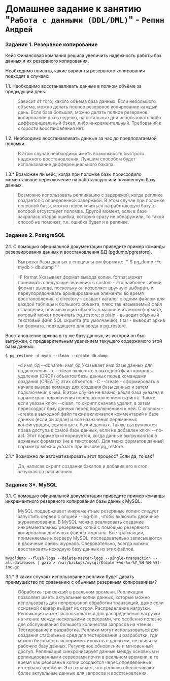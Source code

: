 # Домашнее задание к занятию "`Работа с данными (DDL/DML)`" - `Репин Андрей`


### Задание 1. Резервное копирование

Кейс
Финансовая компания решила увеличить надёжность работы баз данных и их резервного копирования.

Необходимо описать, какие варианты резервного копирования подходят в случаях:

1.1. Необходимо восстанавливать данные в полном объёме за предыдущий день.

> Зависит от того, какого объема база данных. Если небольшого объема, можно делать  полное резервное копирование каждый день.
> Если база большая, можно делать полное резервное копирование раз в неделю, на остальные дни использовать либо дифференциальный бэкап, либо инкрементальный. Требований к скорости восстановления нет.

1.2. Необходимо восстанавливать данные за час до предполагаемой поломки.

> В этом случае необходимо иметь возможность быстрого надежного восстановления. Лучшим способом будет использование дифференциального бэкапа.

1.3.* Возможен ли кейс, когда при поломке базы происходило моментальное переключение на работающую или починенную базу данных.

> Возможно использовать репликацию с задержкой, когда реплика создается с определенной задержкой. В этом случае при поломке основной базы, можно переключиться на работающую базу, в которой отсутствует поломка. Другой момент, если в базе закралась старая ошибка, которую сразу не обнаружили, то такой способ не поможет, т.к. ошибка будет и в реплике. 

### Задание 2. PostgreSQL

2.1. С помощью официальной документации приведите пример команды резервирования данных и восстановления БД (pgdump/pgrestore).

> Выгрузка базы данных в специальном формате:
'''
$ pg_dump -Fc mydb > db.dump
'''

> -F format Указывает формат вывода копии. format может принимать следующие значения: c custom - это наиболее гибкий формат вывода, поскольку он позволяет вручную выбирать и переупорядочивать архивированные элементы во время восстановления; d directory -  создаст каталог с одним файлом для каждой таблицы и большого объекта, плюс так называемый файл оглавления, описывающий объекты в машиночитаемом формате, который может прочитать pg_restore; p plain - выводит обычный текстовый файл SQL скрипта (по умолчанию); t tar - выводит архив tar формата, подходящего для ввода в pg_restore.

Восстановление архива в ту же базу данных, из которой он был выгружен, с предварительным удалением текущего содержимого этой базы данных:
```
$ pg_restore -d mydb --clean --create db.dump
```

> -d имя_бд --dbname=имя_бд Указывает имя базы данных для подключения. -c --clean включить в выходной файл команды удаления (DROP) объектов базы данных перед командами создания (CREATE) этих объектов.   -C --create - сформировать в начале вывода команду для создания базы данных и затем подключения к ней. В этом случае не важно, какая база указана в параметрах подключения перед выполнением скрипта. Также, если указан ключ --clean, то скрипт сначала удалит, а затем пересоздаст базу данных перед подключением к ней. С ключом --create в выходной файл также включается комментарий к базе данных (если он задан) и все назначения переменных конфигурации, связанные с базой данных. Также выгружаются права доступа к самой базе данных, если не добавлен ключ --no-acl. Этот параметр игнорируется, когда данные выгружаются в архивных форматах (не в текстовом). Для таких форматов данный параметр можно указать при вызове pg_restore.

2.1.* Возможно ли автоматизировать этот процесс? Если да, то как?

> Да, написав скрипт создания бэкапов и добавив его в cron, запуская по расписанию.

### Задание 3*. MySQL

3.1. С помощью официальной документации приведите пример команды инкрементного резервного копирования базы данных MySQL.

> MySQL поддерживает инкрементные резервные копии: следует запустить сервер с опцией --log-bin , чтобы включить двоичное журналирование. 
> В MySQL можно реализовать создание инкрементальных резервных копий с помощью резервного копирования двоичных файлов журнала. Все транзакции, применяемые к серверу MySQL, последовательно записываются в двоичные файлы журнала. Следовательно, всегда можно восстановить исходную базу данных из этих файлов.

```
mysqldump --flush-logs --delete-master-logs --single-transaction --all-databases | gzip > /var/backups/mysql/$(date +%d-%m-%Y_%H-%M-%S)-inc.gz
```

3.1.* В каких случаях использование реплики будет давать преимущество по сравнению с обычным резервным копированием?

> Обработка транзакций в реальном времени. Репликация позволяет иметь актуальные копии данных, которые можно использовать для непрерывной обработки транзакций, даже если основной сервер выйдет из строя.
> Распределение нагрузки. Репликация может использоваться для распределения нагрузки на чтение между несколькими серверами, что особенно полезно для обслуживания большого количества запросов на чтение. 
> Тестирование и разработка. Реплики могут использоваться для создания стабильных сред для тестирования и разработки, где можно безопасно экспериментировать с данными, не влияя на рабочую базу данных.
> Регулярное обновление и мгновенный доступ. Репликация синхронизирует данные между основным и реплицированными серверами почти в реальном времени, в то время как резервные копии создаются через определённые интервалы времени. Это означает, что реплики обеспечивают более актуальные данные для запросов и восстановления. 